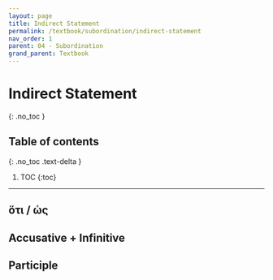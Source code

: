 ```yaml
---
layout: page
title: Indirect Statement
permalink: /textbook/subordination/indirect-statement
nav_order: 1
parent: 04 - Subordination
grand_parent: Textbook
---
```


# Indirect Statement
{: .no_toc }

## Table of contents
{: .no_toc .text-delta }

1. TOC
{:toc}

***

## ὅτι / ὡς

## Accusative + Infinitive

## Participle
